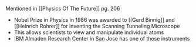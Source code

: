 Mentioned in [[Physics Of The Future]] pg. 206

- Nobel Prize in Physics in 1986 was awarded to [[Gerd Binnig]] and [[Heinrich Rohrer]] for inventing the Scanning Tunneling Microscope
- This allows scientists to view and manipulate individual atoms
- IBM Almaden Research Center in San Jose has one of these instruments